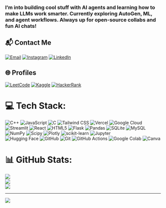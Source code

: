 
### I’m into building cool stuff with AI agents and learning how to make LLMs work smarter. Currently exploring AutoGen, ML, and agent workflows. Always up for open-source collabs and fun AI chats!


## 📬 Contact Me  
[![Email](https://img.shields.io/badge/Email-D14836?logo=gmail&logoColor=white)](mailto:singh14032004@gmail.com)  [![Instagram](https://img.shields.io/badge/Instagram-E4405F?logo=instagram&logoColor=white)](https://www.instagram.com/n.s.9000/) [![LinkedIn](https://img.shields.io/badge/LinkedIn-%230077B5.svg?logo=linkedin&logoColor=white)](https://www.linkedin.com/feed/)

## 🌐 Profiles  
[![LeetCode](https://img.shields.io/badge/LeetCode-FFA116?logo=leetcode&logoColor=black)](https://leetcode.com/u/naren0007/)  [![Kaggle](https://img.shields.io/badge/Kaggle-20BEFF?logo=kaggle&logoColor=white)](https://www.kaggle.com/narendersingh007)  [![HackerRank](https://img.shields.io/badge/HackerRank-2EC866?logo=hackerrank&logoColor=white)](https://www.hackerrank.com/profile/singh14032004)

# 💻 Tech Stack:
![C++](https://img.shields.io/badge/c++-%2300599C.svg?style=for-the-badge&logo=c%2B%2B&logoColor=white)
![JavaScript](https://img.shields.io/badge/javascript-%23323330.svg?style=for-the-badge&logo=javascript&logoColor=%23F7DF1E)
![C](https://img.shields.io/badge/c-%2300599C.svg?style=for-the-badge&logo=c&logoColor=white)
![Tailwind CSS](https://img.shields.io/badge/tailwindcss-%2338B2AC.svg?style=for-the-badge&logo=tailwind-css&logoColor=white)
![Vercel](https://img.shields.io/badge/vercel-%23000000.svg?style=for-the-badge&logo=vercel&logoColor=white)
![Google Cloud](https://img.shields.io/badge/GoogleCloud-%234285F4.svg?style=for-the-badge&logo=google-cloud&logoColor=white)
![Streamlit](https://img.shields.io/badge/Streamlit-%23FE4B4B.svg?style=for-the-badge&logo=streamlit&logoColor=white)
![React](https://img.shields.io/badge/react-%2320232a.svg?style=for-the-badge&logo=react&logoColor=%2361DAFB)
![HTML5](https://img.shields.io/badge/html5-%23E34F26.svg?style=for-the-badge&logo=html5&logoColor=white)
![Flask](https://img.shields.io/badge/flask-%23000.svg?style=for-the-badge&logo=flask&logoColor=white)
![Pandas](https://img.shields.io/badge/pandas-%23150458.svg?style=for-the-badge&logo=pandas&logoColor=white)
![SQLite](https://img.shields.io/badge/sqlite-%2307405e.svg?style=for-the-badge&logo=sqlite&logoColor=white)
![MySQL](https://img.shields.io/badge/mysql-4479A1.svg?style=for-the-badge&logo=mysql&logoColor=white)
![NumPy](https://img.shields.io/badge/numpy-%23013243.svg?style=for-the-badge&logo=numpy&logoColor=white)
![Scipy](https://img.shields.io/badge/SciPy-%230C55A5.svg?style=for-the-badge&logo=scipy&logoColor=white)
![Plotly](https://img.shields.io/badge/Plotly-%233F4F75.svg?style=for-the-badge&logo=plotly&logoColor=white)
![scikit-learn](https://img.shields.io/badge/scikit--learn-%23F7931E.svg?style=for-the-badge&logo=scikit-learn&logoColor=white)
![Jupyter](https://img.shields.io/badge/Jupyter-%23F37626.svg?style=for-the-badge&logo=jupyter&logoColor=white)  
![Hugging Face](https://img.shields.io/badge/HuggingFace-%23FFD21E.svg?style=for-the-badge&logo=huggingface&logoColor=black)
![GitHub](https://img.shields.io/badge/github-%23121011.svg?style=for-the-badge&logo=github&logoColor=white)
![Git](https://img.shields.io/badge/git-%23F05033.svg?style=for-the-badge&logo=git&logoColor=white)
![GitHub Actions](https://img.shields.io/badge/github%20actions-%232671E5.svg?style=for-the-badge&logo=githubactions&logoColor=white)
![Google Colab](https://img.shields.io/badge/GoogleColab-%23F9AB00.svg?style=for-the-badge&logo=googlecolab&logoColor=white)
![Canva](https://img.shields.io/badge/Canva-%2300C4CC.svg?style=for-the-badge&logo=Canva&logoColor=white)

# 📊 GitHub Stats:
![](https://github-readme-stats.vercel.app/api?username=Narendersingh007&theme=gotham&hide_border=false&include_all_commits=true&count_private=true)<br/>
![](https://nirzak-streak-stats.vercel.app/?user=Narendersingh007&theme=gotham&hide_border=false)<br/>
![](https://github-readme-stats.vercel.app/api/top-langs/?username=Narendersingh007&theme=gotham&hide_border=false&include_all_commits=true&count_private=true&layout=compact)

---
[![](https://visitcount.itsvg.in/api?id=Narendersingh007&icon=0&color=0)](https://visitcount.itsvg.in)




